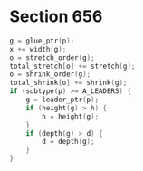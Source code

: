 # Section 656

```c << Incorporate glue into the horizontal totals >>=
g = glue_ptr(p);
x += width(g);
o = stretch_order(g);
total_stretch[o] += stretch(g);
o = shrink_order(g);
total_shrink[o] += shrink(g);
if (subtype(p) >= A_LEADERS) {
    g = leader_ptr(p);
    if (height(g) > h) {
        h = height(g);
    }
    if (depth(g) > d) {
        d = depth(g);
    }
}
```
